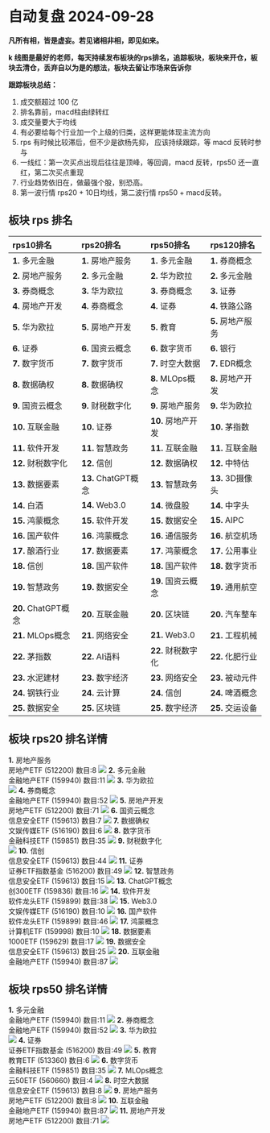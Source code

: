 # 自动复盘 2024-09-28

**凡所有相，皆是虚妄。若见诸相非相，即见如来。**

**k 线图是最好的老师，每天持续发布板块的rps排名，追踪板块，板块来开仓，板块去清仓，丢弃自以为是的想法，板块去留让市场来告诉你**
        
**跟踪板块总结：**
1. 成交额超过 100 亿
2. 排名靠前，macd柱由绿转红
3. 成交量要大于均线
4. 有必要给每个行业加一个上级的归类，这样更能体现主流方向
5. rps 有时候比较滞后，但不少是欲杨先抑， 应该持续跟踪，等 macd 反转时参与
6. 一线红：第一次买点出现后往往是顶峰，等回调，macd 反转，rps50 还一直红，第二次买点重现
7. 行业趋势依旧在，做最强个股，别恐高。
8. 第一波行情 rps20 + 10日均线，第二波行情 rps50 + macd反转。
        
## 板块 rps 排名
| rps10排名           | rps20排名           | rps50排名          | rps120排名        |
|:--------------------|:--------------------|:-------------------|:------------------|
| **1.** 多元金融     | **1.** 房地产服务   | **1.** 多元金融    | **1.** 券商概念   |
| **2.** 房地产服务   | **2.** 多元金融     | **2.** 华为欧拉    | **2.** 多元金融   |
| **3.** 券商概念     | **3.** 华为欧拉     | **3.** 券商概念    | **3.** 证券       |
| **4.** 房地产开发   | **4.** 券商概念     | **4.** 证券        | **4.** 铁路公路   |
| **5.** 华为欧拉     | **5.** 房地产开发   | **5.** 教育        | **5.** 房地产服务 |
| **6.** 证券         | **6.** 国资云概念   | **6.** 数字货币    | **6.** 银行       |
| **7.** 数字货币     | **7.** 数字货币     | **7.** 时空大数据  | **7.** EDR概念    |
| **8.** 数据确权     | **8.** 数据确权     | **8.** MLOps概念   | **8.** 房地产开发 |
| **9.** 国资云概念   | **9.** 财税数字化   | **9.** 房地产服务  | **9.** 华为欧拉   |
| **10.** 互联金融    | **10.** 证券        | **10.** 房地产开发 | **10.** 茅指数    |
| **11.** 软件开发    | **11.** 智慧政务    | **11.** 互联金融   | **11.** 互联金融  |
| **12.** 财税数字化  | **12.** 信创        | **12.** 数据确权   | **12.** 中特估    |
| **13.** 数据要素    | **13.** ChatGPT概念 | **13.** 智慧政务   | **13.** 3D摄像头  |
| **14.** 白酒        | **14.** Web3.0      | **14.** 微盘股     | **14.** 中字头    |
| **15.** 鸿蒙概念    | **15.** 软件开发    | **15.** 数据安全   | **15.** AIPC      |
| **16.** 国产软件    | **16.** 鸿蒙概念    | **16.** 通信服务   | **16.** 航空机场  |
| **17.** 酿酒行业    | **17.** 数据要素    | **17.** 鸿蒙概念   | **17.** 公用事业  |
| **18.** 信创        | **18.** 国产软件    | **18.** 国产软件   | **18.** 数字货币  |
| **19.** 智慧政务    | **19.** 数据安全    | **19.** 国资云概念 | **19.** 通用航空  |
| **20.** ChatGPT概念 | **20.** 互联金融    | **20.** 区块链     | **20.** 汽车整车  |
| **21.** MLOps概念   | **21.** 网络安全    | **21.** Web3.0     | **21.** 工程机械  |
| **22.** 茅指数      | **22.** AI语料      | **22.** 财税数字化 | **22.** 化肥行业  |
| **23.** 水泥建材    | **23.** 数字经济    | **23.** 网络安全   | **23.** 被动元件  |
| **24.** 钢铁行业    | **24.** 云计算      | **24.** 信创       | **24.** 啤酒概念  |
| **25.** 数据安全    | **25.** 区块链      | **25.** 数字经济   | **25.** 交运设备  |
## 板块 rps20 排名详情
**1.** 房地产服务<br/>房地产ETF (512200) 数目:8
 ![](https://sykent-blog-image.oss-cn-beijing.aliyuncs.com/quant/image/2024/9/1727510531649-tmp.jpg)
**2.** 多元金融<br/>金融地产ETF (159940) 数目:11
 ![](https://sykent-blog-image.oss-cn-beijing.aliyuncs.com/quant/image/2024/9/1727510533321-tmp.jpg)
**3.** 华为欧拉<br/>
 ![](https://sykent-blog-image.oss-cn-beijing.aliyuncs.com/quant/image/2024/9/1727510534421-tmp.jpg)
**4.** 券商概念<br/>金融地产ETF (159940) 数目:52
 ![](https://sykent-blog-image.oss-cn-beijing.aliyuncs.com/quant/image/2024/9/1727510535500-tmp.jpg)
**5.** 房地产开发<br/>房地产ETF (512200) 数目:71
 ![](https://sykent-blog-image.oss-cn-beijing.aliyuncs.com/quant/image/2024/9/1727510536490-tmp.jpg)
**6.** 国资云概念<br/>信息安全ETF (159613) 数目:7
 ![](https://sykent-blog-image.oss-cn-beijing.aliyuncs.com/quant/image/2024/9/1727510537596-tmp.jpg)
**7.** 数据确权<br/>文娱传媒ETF (516190) 数目:6
 ![](https://sykent-blog-image.oss-cn-beijing.aliyuncs.com/quant/image/2024/9/1727510538575-tmp.jpg)
**8.** 数字货币<br/>金融科技ETF (159851) 数目:35
 ![](https://sykent-blog-image.oss-cn-beijing.aliyuncs.com/quant/image/2024/9/1727510539536-tmp.jpg)
**9.** 财税数字化<br/>
 ![](https://sykent-blog-image.oss-cn-beijing.aliyuncs.com/quant/image/2024/9/1727510540154-tmp.jpg)
**10.** 信创<br/>信息安全ETF (159613) 数目:44
 ![](https://sykent-blog-image.oss-cn-beijing.aliyuncs.com/quant/image/2024/9/1727510541160-tmp.jpg)
**11.** 证券<br/>证券ETF指数基金 (516200) 数目:49
 ![](https://sykent-blog-image.oss-cn-beijing.aliyuncs.com/quant/image/2024/9/1727510542144-tmp.jpg)
**12.** 智慧政务<br/>信息安全ETF (159613) 数目:15
 ![](https://sykent-blog-image.oss-cn-beijing.aliyuncs.com/quant/image/2024/9/1727510543178-tmp.jpg)
**13.** ChatGPT概念<br/>创300ETF (159836) 数目:16
 ![](https://sykent-blog-image.oss-cn-beijing.aliyuncs.com/quant/image/2024/9/1727510544169-tmp.jpg)
**14.** 软件开发<br/>软件龙头ETF (159899) 数目:38
 ![](https://sykent-blog-image.oss-cn-beijing.aliyuncs.com/quant/image/2024/9/1727510545136-tmp.jpg)
**15.** Web3.0<br/>文娱传媒ETF (516190) 数目:10
 ![](https://sykent-blog-image.oss-cn-beijing.aliyuncs.com/quant/image/2024/9/1727510546111-tmp.jpg)
**16.** 国产软件<br/>软件龙头ETF (159899) 数目:46
 ![](https://sykent-blog-image.oss-cn-beijing.aliyuncs.com/quant/image/2024/9/1727510547175-tmp.jpg)
**17.** 鸿蒙概念<br/>计算机ETF (159998) 数目:10
 ![](https://sykent-blog-image.oss-cn-beijing.aliyuncs.com/quant/image/2024/9/1727510548156-tmp.jpg)
**18.** 数据要素<br/>1000ETF (159629) 数目:17
 ![](https://sykent-blog-image.oss-cn-beijing.aliyuncs.com/quant/image/2024/9/1727510549129-tmp.jpg)
**19.** 数据安全<br/>信息安全ETF (159613) 数目:25
 ![](https://sykent-blog-image.oss-cn-beijing.aliyuncs.com/quant/image/2024/9/1727510550200-tmp.jpg)
**20.** 互联金融<br/>金融地产ETF (159940) 数目:87
 ![](https://sykent-blog-image.oss-cn-beijing.aliyuncs.com/quant/image/2024/9/1727510551182-tmp.jpg)

## 板块 rps50 排名详情
**1.** 多元金融<br/>金融地产ETF (159940) 数目:11
 ![](https://sykent-blog-image.oss-cn-beijing.aliyuncs.com/quant/image/2024/9/1727510552251-tmp.jpg)
**2.** 券商概念<br/>金融地产ETF (159940) 数目:52
 ![](https://sykent-blog-image.oss-cn-beijing.aliyuncs.com/quant/image/2024/9/1727510553218-tmp.jpg)
**3.** 华为欧拉<br/>
 ![](https://sykent-blog-image.oss-cn-beijing.aliyuncs.com/quant/image/2024/9/1727510554190-tmp.jpg)
**4.** 证券<br/>证券ETF指数基金 (516200) 数目:49
 ![](https://sykent-blog-image.oss-cn-beijing.aliyuncs.com/quant/image/2024/9/1727510555168-tmp.jpg)
**5.** 教育<br/>教育ETF (513360) 数目:6
 ![](https://sykent-blog-image.oss-cn-beijing.aliyuncs.com/quant/image/2024/9/1727510556212-tmp.jpg)
**6.** 数字货币<br/>金融科技ETF (159851) 数目:35
 ![](https://sykent-blog-image.oss-cn-beijing.aliyuncs.com/quant/image/2024/9/1727510557193-tmp.jpg)
**7.** MLOps概念<br/>云50ETF (560660) 数目:4
 ![](https://sykent-blog-image.oss-cn-beijing.aliyuncs.com/quant/image/2024/9/1727510558242-tmp.jpg)
**8.** 时空大数据<br/>信息安全ETF (159613) 数目:8
 ![](https://sykent-blog-image.oss-cn-beijing.aliyuncs.com/quant/image/2024/9/1727510559201-tmp.jpg)
**9.** 房地产服务<br/>房地产ETF (512200) 数目:8
 ![](https://sykent-blog-image.oss-cn-beijing.aliyuncs.com/quant/image/2024/9/1727510560241-tmp.jpg)
**10.** 互联金融<br/>金融地产ETF (159940) 数目:87
 ![](https://sykent-blog-image.oss-cn-beijing.aliyuncs.com/quant/image/2024/9/1727510561204-tmp.jpg)
**11.** 房地产开发<br/>房地产ETF (512200) 数目:71
 ![](https://sykent-blog-image.oss-cn-beijing.aliyuncs.com/quant/image/2024/9/1727510562294-tmp.jpg)
